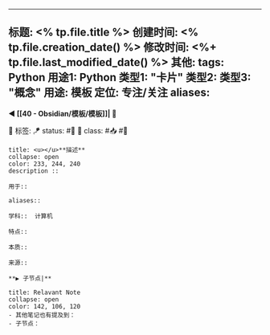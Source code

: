 
---
标题: <% tp.file.title %>
创建时间: <% tp.file.creation_date() %>
修改时间: <%+ tp.file.last_modified_date() %>
其他:
tags: Python
用途1: Python
类型1: "卡片"
类型2: 
类型3: "概念"
用途: 模板
定位: 专注/关注
aliases:
---

**◀️ [[40 - Obsidian/模板/模板]]| 📎** 

🧩 标签: 
🪁 status: #🌸   🎏 class: #📥 #📇  

```ad-info
title: <u></u>**描述**
collapse: open
color: 233, 244, 240
description :: 

用于:: 

aliases::

学科::  计算机

特点:: 

本质:: 

来源::

**▶️ 子节点|**
```


```ad-note
title: Relavant Note
collapse: open
color: 142, 106, 120
- 其他笔记也有提及到：
- 子节点：
```
